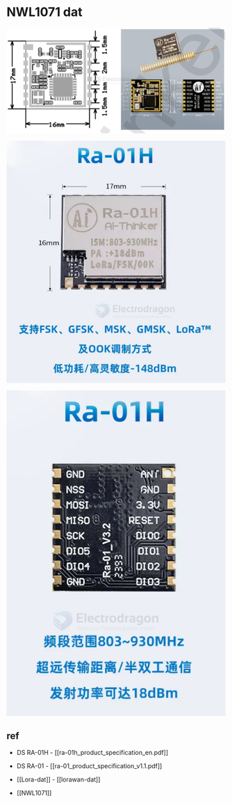
# NWL1071 dat 


![](2025-01-16-19-39-19.png)

![](2024-01-04-16-37-04.png)

![](2024-01-04-16-36-33.png)


## ref 

- DS RA-01H - [[ra-01h_product_specification_en.pdf]]

- DS RA-01 - [[ra-01_product_specification_v1.1.pdf]]

- [[Lora-dat]] - [[lorawan-dat]]

- [[NWL1071]]